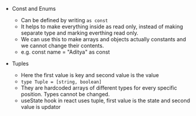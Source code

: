 - Const and Enums

  - Can be defined by writing `as const`
  - It helps to make everything inside as read only, instead of making separate type and marking everthing read only.
  - We can use this to make arrays and objects actually constants and we cannot change their contents.
  - e.g. const name = "Aditya" as const

- Tuples

  - Here the first value is key and second value is the value
  - `type Tuple = [string, boolean]`
  - They are hardcoded arrays of different types for every specific position. Types cannot be changed.
  - useState hook in react uses tuple, first value is the state and second value is updator
